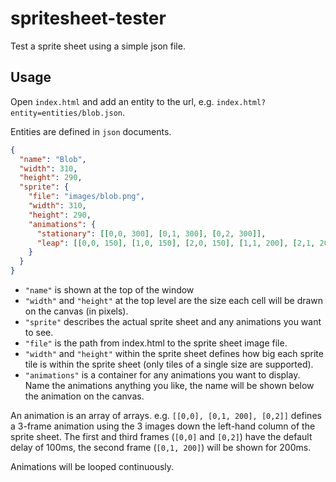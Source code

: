 spritesheet-tester
==================

Test a sprite sheet using a simple json file.

## Usage

Open `index.html` and add an entity to the url, e.g. `index.html?entity=entities/blob.json`.

Entities are defined in `json` documents.

```json
{
  "name": "Blob",
  "width": 310,
  "height": 290,
  "sprite": {
    "file": "images/blob.png",
    "width": 310,
    "height": 290,
    "animations": {
      "stationary": [[0,0, 300], [0,1, 300], [0,2, 300]],
      "leap": [[0,0, 150], [1,0, 150], [2,0, 150], [1,1, 200], [2,1, 200]]
    }
  }
}
```

 - `"name"` is shown at the top of the window
 - `"width"` and `"height"` at the top level are the size each cell will be drawn on the canvas (in pixels).
 - `"sprite"` describes the actual sprite sheet and any animations you want to see.
  - `"file"` is the path from index.html to the sprite sheet image file.
  - `"width"` and `"height"` within the sprite sheet defines how big each sprite tile is within the sprite sheet (only tiles of a single size are supported).
  - `"animations"` is a container for any animations you want to display. Name the animations anything you like, the name will be shown below the animation on the canvas.

An animation is an array of arrays. e.g. `[[0,0], [0,1, 200], [0,2]]` defines a 3-frame animation using the 3 images down the left-hand column of the sprite sheet. The first and third frames (`[0,0]` and `[0,2]`) have the default delay of 100ms, the second frame (`[0,1, 200]`) will be shown for 200ms.

Animations will be looped continuously.
